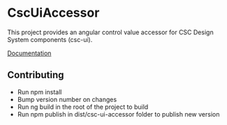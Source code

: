 # CscUiAccessor

This project provides an angular control value accessor for CSC Design System components (csc-ui).

[Documentation](https://csc-design-system-docs.web.app/getting-started/angular)

## Contributing

- Run npm install
- Bump version number on changes
- Run ng build in the root of the project to build
- Run npm publish in dist/csc-ui-accessor folder to publish new version

